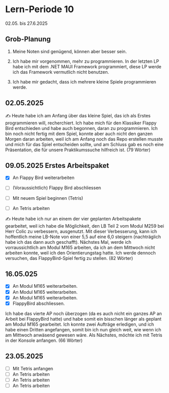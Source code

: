 # Lern-Periode 10

02.05. bis 27.6.2025

## Grob-Planung

1. Meine Noten sind genügend, können aber besser sein.
  
2. Ich habe mir vorgenommen, mehr zu programmieren. In der letzten LP habe ich mit dem .NET MAUI Framework programmiert, diese LP werde ich das Framework vermutlich nicht benutzen.
  
3. Ich habe mir gedacht, dass ich mehrere kleine Spiele programmieren werde.
  

## 02.05.2025

✍️ Heute habe ich am Anfang über das kleine Spiel, das ich als Erstes programmieren will, recherchiert. Ich habe mich für den Klassiker Flappy Bird entschieden und habe auch begonnen, daran zu programmieren. Ich bin noch nicht fertig mit dem Spiel, konnte aber auch nicht den ganzen Morgen daran arbeiten, weil ich am Anfang noch das Repo erstellen musste und mich für das Spiel entscheiden sollte, und am Schluss gab es noch eine Präsentation, die für unsere Praktikumssuche hilfreich ist. (79 Wörter)

## 09.05.2025 Erstes Arbeitspaket

- [x] An Flappy Bird weiterarbeiten
- [ ] (Voraussichtlich) Flappy Bird abschliessen
- [ ] Mit neuem Spiel beginnen (Tetris)
- [ ] An Tetris arbeiten
      

✍️ Heute habe ich nur an einem der vier geplanten Arbeitspakete gearbeitet, weil ich habe die Möglichkeit, den LB Teil 2 vom Modul M259 bei Herr Colic zu verbessern, ausgenutzt. Mit dieser Verbesserung, kann ich hoffentlich meine LB-Note von einer 5,5 auf eine 6,0 steigern (nachträglich habe ich das dann auch geschafft). Nächstes Mal, werde ich vorraussichtlich am Modul M165 arbeiten, da ich an dem Mittwoch nicht arbeiten konnte, weil ich den Orientierungstag hatte. Ich werde dennoch versuchen, das FlappyBird-Spiel fertig zu stellen. (82 Wörter)

## 16.05.025

- [x] An Modul M165 weiterarbeiten.
- [x] An Modul M165 weiterarbeiten.
- [x] An Modul M165 weiterarbeiten.
- [x] FlappyBird abschliessen.

Ich habe das vierte AP noch überzogen (da es auch nicht ein ganzes AP an Arbeit bei FlappyBird hatte) und habe somit ein bisschen länger als geplant am Modul M165 gearbeitet. Ich konnte zwei Aufträge erledigen, und ich habe einen Dritten angefangen, somit bin ich nun gleich weit, wie wenn ich am Mittwoch anwäsend gewesen wäre. Als Nächstes, möchte ich mit Tetris in der Konsole anfangen. (66 Wörter)

## 23.05.2025

- [ ] Mit Tetris anfangen
- [ ] An Tetris arbeiten
- [ ] An Tetris arbeiten
- [ ] An Tetris arbeiten
